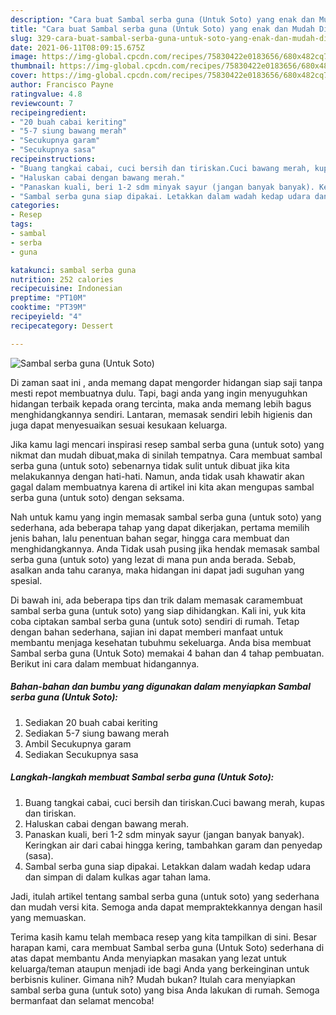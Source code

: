```yaml
---
description: "Cara buat Sambal serba guna (Untuk Soto) yang enak dan Mudah Dibuat"
title: "Cara buat Sambal serba guna (Untuk Soto) yang enak dan Mudah Dibuat"
slug: 329-cara-buat-sambal-serba-guna-untuk-soto-yang-enak-dan-mudah-dibuat
date: 2021-06-11T08:09:15.675Z
image: https://img-global.cpcdn.com/recipes/75830422e0183656/680x482cq70/sambal-serba-guna-untuk-soto-foto-resep-utama.jpg
thumbnail: https://img-global.cpcdn.com/recipes/75830422e0183656/680x482cq70/sambal-serba-guna-untuk-soto-foto-resep-utama.jpg
cover: https://img-global.cpcdn.com/recipes/75830422e0183656/680x482cq70/sambal-serba-guna-untuk-soto-foto-resep-utama.jpg
author: Francisco Payne
ratingvalue: 4.8
reviewcount: 7
recipeingredient:
- "20 buah cabai keriting"
- "5-7 siung bawang merah"
- "Secukupnya garam"
- "Secukupnya sasa"
recipeinstructions:
- "Buang tangkai cabai, cuci bersih dan tiriskan.Cuci bawang merah, kupas dan tiriskan."
- "Haluskan cabai dengan bawang merah."
- "Panaskan kuali, beri 1-2 sdm minyak sayur (jangan banyak banyak). Keringkan air dari cabai hingga kering, tambahkan garam dan penyedap (sasa)."
- "Sambal serba guna siap dipakai. Letakkan dalam wadah kedap udara dan simpan di dalam kulkas agar tahan lama."
categories:
- Resep
tags:
- sambal
- serba
- guna

katakunci: sambal serba guna 
nutrition: 252 calories
recipecuisine: Indonesian
preptime: "PT10M"
cooktime: "PT39M"
recipeyield: "4"
recipecategory: Dessert

---
```



![Sambal serba guna (Untuk Soto)](https://img-global.cpcdn.com/recipes/75830422e0183656/680x482cq70/sambal-serba-guna-untuk-soto-foto-resep-utama.jpg)

Di zaman  saat ini , anda memang dapat mengorder hidangan siap saji tanpa mesti repot membuatnya dulu. Tapi, bagi anda yang ingin menyuguhkan hidangan terbaik kepada orang tercinta, maka anda memang lebih bagus menghidangkannya sendiri. Lantaran, memasak sendiri lebih higienis dan juga dapat menyesuaikan sesuai kesukaan keluarga.

Jika kamu lagi mencari inspirasi resep sambal serba guna (untuk soto) yang nikmat dan mudah dibuat,maka di sinilah tempatnya. Cara membuat sambal serba guna (untuk soto)  sebenarnya tidak sulit untuk dibuat jika kita melakukannya dengan hati-hati. Namun, anda tidak usah khawatir akan gagal dalam membuatnya 
karena di artikel ini kita akan mengupas sambal serba guna (untuk soto) dengan seksama.  



Nah untuk kamu yang ingin memasak sambal serba guna (untuk soto) yang sederhana, ada beberapa tahap yang dapat dikerjakan, pertama memilih jenis bahan, lalu penentuan bahan segar, hingga cara membuat dan menghidangkannya. Anda Tidak usah pusing jika hendak memasak sambal serba guna (untuk soto) yang lezat di mana pun anda berada. Sebab, asalkan anda  tahu caranya, maka hidangan ini dapat jadi suguhan yang spesial.

Di bawah ini, ada beberapa tips dan trik dalam memasak caramembuat sambal serba guna (untuk soto) yang siap dihidangkan. Kali ini, yuk kita coba ciptakan sambal serba guna (untuk soto) sendiri di rumah. Tetap dengan bahan sederhana, sajian ini dapat memberi manfaat untuk membantu menjaga kesehatan tubuhmu sekeluarga. Anda bisa membuat Sambal serba guna (Untuk Soto) memakai 4 bahan dan 4 tahap pembuatan. Berikut ini cara dalam membuat hidangannya.

<!--inarticleads1-->

##### Bahan-bahan dan bumbu yang digunakan dalam menyiapkan Sambal serba guna (Untuk Soto):

1. Sediakan 20 buah cabai keriting
1. Sediakan 5-7 siung bawang merah
1. Ambil Secukupnya garam
1. Sediakan Secukupnya sasa




<!--inarticleads2-->

##### Langkah-langkah membuat Sambal serba guna (Untuk Soto):

1. Buang tangkai cabai, cuci bersih dan tiriskan.Cuci bawang merah, kupas dan tiriskan.
1. Haluskan cabai dengan bawang merah.
1. Panaskan kuali, beri 1-2 sdm minyak sayur (jangan banyak banyak). Keringkan air dari cabai hingga kering, tambahkan garam dan penyedap (sasa).
1. Sambal serba guna siap dipakai. Letakkan dalam wadah kedap udara dan simpan di dalam kulkas agar tahan lama.




Jadi, itulah artikel tentang  sambal serba guna (untuk soto)  yang sederhana dan mudah versi kita. Semoga anda dapat mempraktekkannya dengan hasil yang memuaskan. 

Terima kasih kamu telah membaca resep yang kita tampilkan di sini. Besar harapan kami, cara membuat  Sambal serba guna (Untuk Soto) sederhana di atas dapat membantu Anda menyiapkan masakan yang lezat untuk keluarga/teman ataupun menjadi ide bagi Anda yang berkeinginan untuk berbisnis kuliner. Gimana nih? Mudah bukan? Itulah cara menyiapkan sambal serba guna (untuk soto) yang bisa Anda lakukan di rumah. Semoga bermanfaat dan selamat mencoba!

